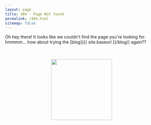 ```yaml
---
layout: page
title: 404 - Page Not found
permalink: /404.html
sitemap: false
---
```


Oh hey there! It looks like we couldn't find the page you're looking for. hmmmm... how about trying the [blog]({{ site.baseurl }}/blog/) again??
  
<p align="center">
  <br><br>
  <a href="https://rlaborce.github.io/blog/"><img src="https://rlaborce.github.io/images/sorry.JPG" width="200px"></a>
</p>


  
 

